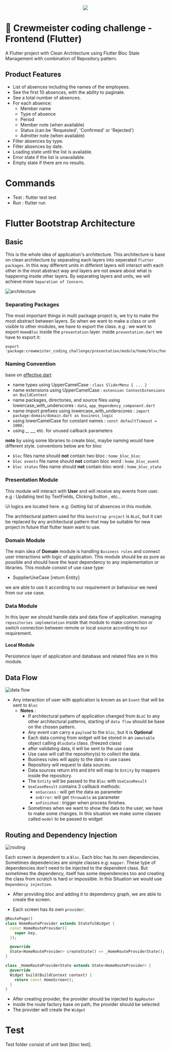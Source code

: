 <p align="center">
  <img src="https://crewmeister.com/images/logo_crewmeister_without_text.svg" />
</p>

# 🚀 Crewmeister coding challenge - Frontend (Flutter)

A Flutter project with Clean Architecture using Flutter Bloc State Management with
combination of Repository pattern.

## Product Features

- List of absences including the names of the employees.
- See the first 10 absences, with the ability to paginate.
- See a total number of absences.
- For each absence:
  - Member name
  - Type of absence
  - Period
  - Member note (when available)
  - Status (can be 'Requested', 'Confirmed' or 'Rejected')
  -  Admitter note (when available)
- Filter absences by type.
- Filter absences by date.
- Loading state until the list is available.
- Error state if the list is unavailable.
- Empty state if there are no results.

# Commands
- Test : flutter test test
- Run : flutter run

# Flutter Bootstrap Architecture

## Basic

This is the whole idea of application's architecture.
This architecture is base on clean architecture by separating each layers
into seperated `flutter packages`. In this way different units
in different layers will interact with each other in the most abstract way
and layers are not aware about what is happening inside other layers. By separating layers and units, we will achieve
more `Separation of Concern`.

![architecture](docs/imgs/architecture.png)

### Separating Packages

The most important things in multi package project is, we try to make the most abstract between layers.
So when we want to make a class or unit visible to other modules, we have to export the class. e.g : we want to
export `HomeBloc` inside the `presentation` layer.
inside `presentation.dart` we have to export it:

```
export 'package:crewmeister_coding_challenge/presentation/module/home/bloc/home_bloc.dart';

```

### Naming Convention

base on  [effective dart](https://dart.dev/guides/language/effective-dart/style)

- name types using UpperCamelCase :
  `class SliderMenu { ... }
  `
- name extensions using UpperCamelCase : `extension ContextExtensions on BuildContext`
- name packages, directories, and source files using
  lowercase_with_underscores : `data`, `app_dependency_component.dart`
- name import prefixes using lowercase_with_underscores : `import package:domain/domain.dart as business_logic`
- using lowerCamelCase for constant names : `const defaultTimeout = 1000;`
- using _, __, etc. for unused callback parameters

**note** by using some libraries to create bloc, maybe naming would have different style. conventions below are for
bloc
- `bloc` files name should **not** contain two bloc : `home_bloc_bloc`
- `bloc events` file name should **not** contain bloc word : `home_bloc_event`
- `bloc states` files name should **not** contain bloc word : `home_bloc_state`

### Presentation Module

This module will interact with **User** and will receive any events from user. e.g : Updating text by TextFields,
Clicking button , etc...

Ui logics are located here. e.g: Getting list of absences in this module.

The architectural pattern used for this `bootstrap project` is `BLoC`, but
it can be replaced by any architectural pattern that may be suitable for new project in future that flutter team want to
use.


### Domain Module

The main idea of **Domain** module is handling `Business rules` and connect user interactions with logic of
application.
This module should be as pure as possible and should have the least dependency to any implementation or libraries.
This module consist of use case type:
- SupplierUseCase [return Entity]

we are able to use it according to our requirement or behaviour we need from our use case.

### Data Module

In this layer we should handle data and data flow of application. managing `repositories implemetation` inside that module to make connection or switch connection between remote or
local source according to our requirement.


#### Local Module

Persistence layer of application and database and related files are in this module.


## Data Flow

![data flow](docs/imgs/data_flow.png)

- Any interaction of user with application is known as an `Event` that will be sent to `Bloc`
    - **Notes** :
        - If architectural pattern of application changed from `BLoC` to any other architectural patterns, starting
          of `data flow` should be base on the chosen pattern.
        - Any event can carry a `payload` to the `bloc`, but it is **Optional**
        - Each data coming from widget will be stored in an `immutable` object calling `BlocData` class. (freezed class)
        - after validating data, it will be sent to the use case
        - Use case will call the repository(s) to collect the data.
        - Business rules will apply to the data in use cases
        - Repository will request to data sources.
        - Data sources return `DTO` and `DTO` will map to `Entity` by mappers inside the repository.
        - The `Entity` will be passed to the `Bloc` with `UseCaseResult`
        - `UseCaseResult` contains 3 callback methods:
            - `onSuccess` : will get the data as parameter
            - `onError`: will get `throwable` as parameter
            - `onFinished` : trigger when process finishes.
        - Sometimes when we want to show the data to the user, we have to make some changes. In this situation we make
          some classes called `model` to be passed to widget

## Routing and Dependency Injection

![routing](docs/imgs/routing.png)

Each screen is dependent to a `Bloc`. Each bloc has its own dependencies. Sometimes dependencies are simple classes
e.g: `mapper`. These type of dependencies don't need to be injected to the dependent class.
But sometimes the dependency, itself has some dependencies too and creating the class from scratch is hard or
impossible.
In this Situation we would use `Dependency injection`.


- After providing bloc and adding it to dependency graph, we are able to create the screen.

- Each screen has its own `provider`:

```dart
@RoutePage()
class HomeRouteProvider extends StatefulWidget {
  const HomeRouteProvider({
    super.key,
  });

  @override
  State<HomeRouteProvider> createState() => _HomeRouteProviderState();
}

class _HomeRouteProviderState extends State<HomeRouteProvider> {
  @override
  Widget build(BuildContext context) {
    return const HomeScreen();
  }
}
```

- After creating provider, the provider should be injected to `AppRouter`
- Inside the route factory base on path, the provider should be selected
- The provider will create the `Widget`


# Test

Test folder consist of  unit test [bloc test].


